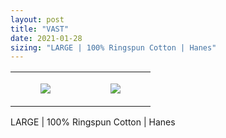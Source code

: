 ```yaml
---
layout: post
title: "VAST"
date: 2021-01-28
sizing: "LARGE | 100% Ringspun Cotton | Hanes"
---
```




<table style="width:100%;"><tr><td style="vertical-align:top;">
      <figure class="tmblr-full" data-orig-height="2048" data-orig-width="1365" data-orig-src="https://concertshirts.netlify.app/shirts/0255/0255-01.jpg"><img src="https://64.media.tumblr.com/afd3461814f356fd6d076fb59a2f8ffc/c62ba1d303ffe15e-a8/s540x810/417f043561f058bf5558c036fab580e58b0afc8a.jpg" data-orig-height="2048" data-orig-width="1365" data-orig-src="https://concertshirts.netlify.app/shirts/0255/0255-01.jpg"/></figure></td>
    <td style="vertical-align:top;">
      <figure class="tmblr-full" data-orig-height="2048" data-orig-width="1365" data-orig-src="https://concertshirts.netlify.app/shirts/0255/0255-02.jpg"><img src="https://64.media.tumblr.com/2d7c222e79b7e4fe623e007989875fd0/c62ba1d303ffe15e-83/s540x810/02dd4993e9268d9c993ec430d512d18e8ea1b14c.jpg" data-orig-height="2048" data-orig-width="1365" data-orig-src="https://concertshirts.netlify.app/shirts/0255/0255-02.jpg"/></figure></td>
  </tr></table><p>
  LARGE | 100% Ringspun Cotton | Hanes
</p>
